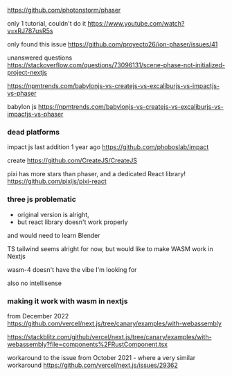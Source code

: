 
https://github.com/photonstorm/phaser

only 1 tutorial, couldn't do it
https://www.youtube.com/watch?v=xRJ787usR5s

only found this issue
https://github.com/proyecto26/ion-phaser/issues/41

unanswered questions
https://stackoverflow.com/questions/73096131/scene-phase-not-initialized-project-nextjs


https://npmtrends.com/babylonjs-vs-createjs-vs-excaliburjs-vs-impactjs-vs-phaser


babylon js
https://npmtrends.com/babylonjs-vs-createjs-vs-excaliburjs-vs-impactjs-vs-phaser


### dead platforms
impact js last addition 1 year ago
https://github.com/phoboslab/impact


create
https://github.com/CreateJS/CreateJS


pixi has more stars than phaser, and a dedicated React library!
https://github.com/pixijs/pixi-react

### three js problematic
- original version is alright, 
- but react library doesn't work properly

and would need to learn Blender

TS tailwind seems alright for now, but would like to make WASM work in Nextjs

wasm-4 doesn't have the vibe I'm looking for

also no intellisense

### making it work with wasm in nextjs
from December 2022
https://github.com/vercel/next.js/tree/canary/examples/with-webassembly

https://stackblitz.com/github/vercel/next.js/tree/canary/examples/with-webassembly?file=components%2FRustComponent.tsx


workaround to the issue from October 2021 - where a very similar workaround
https://github.com/vercel/next.js/issues/29362
